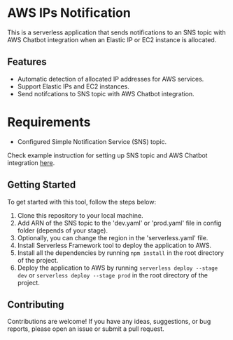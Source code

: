 # AWS IPs Notification

This is a serverless application that sends notifications to an SNS topic with AWS Chatbot integration when an Elastic IP or EC2 instance is allocated.

## Features

- Automatic detection of allocated IP addresses for AWS services.
- Support Elastic IPs and EC2 instances.
- Send notifcations to SNS topic with AWS Chatbot integration.

# Requirements
- Configured Simple Notification Service (SNS) topic.

Check example instruction for setting up SNS topic and AWS Chatbot integration [here](https://docs.aws.amazon.com/chatbot/latest/adminguide/teams-setup.html).

## Getting Started

To get started with this tool, follow the steps below:

1. Clone this repository to your local machine.
2. Add ARN of the SNS topic to the 'dev.yaml' or 'prod.yaml' file in config folder (depends of your stage).
3. Optionally, you can change the region in the 'serverless.yaml' file.
4. Install Serverless Framework tool to deploy the application to AWS.
5. Install all the dependencies by running `npm install` in the root directory of the project.
6. Deploy the application to AWS by running `serverless deploy --stage dev` or `serverless deploy --stage prod` in the root directory of the project.

## Contributing

Contributions are welcome! If you have any ideas, suggestions, or bug reports, please open an issue or submit a pull request.


